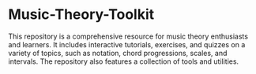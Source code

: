 # Music-Theory-Toolkit
This repository is a comprehensive resource for music theory enthusiasts and learners. It includes interactive tutorials, exercises, and quizzes on a variety of topics, such as notation, chord progressions, scales, and intervals. The repository also features a collection of tools and utilities.
